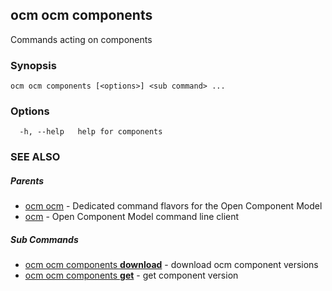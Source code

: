 ## ocm ocm components

Commands acting on components

### Synopsis

```
ocm ocm components [<options>] <sub command> ...
```

### Options

```
  -h, --help   help for components
```

### SEE ALSO

##### Parents

* [ocm ocm](ocm_ocm.md)	 - Dedicated command flavors for the Open Component Model
* [ocm](ocm.md)	 - Open Component Model command line client


##### Sub Commands

* [ocm ocm components <b>download</b>](ocm_ocm_components_download.md)	 - download ocm component versions
* [ocm ocm components <b>get</b>](ocm_ocm_components_get.md)	 - get component version

